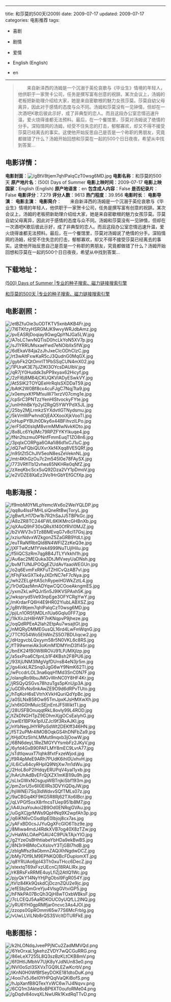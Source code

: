 
---
title: 和莎莫的500天(2009)
date: 2009-07-17
updated: 2009-07-17
categories: 电影推荐
tags:
- 喜剧
- 剧情
- 爱情

- English (English)
- en
---


> 　　来自新泽西的汤姆是一个沉溺于英伦哀歌与《毕业生》情境的年轻人，他供职于一家贺卡公司，任务是撰写富有创意的祝辞。某次会议上，汤姆的老板把新助理介绍给大家，她是来自密歇根的魅力女孩莎莫。莎莫自幼父母离异，因此对于感情的态度与众不同。汤姆和莎莫没有一见钟情，但却在一次酒吧K歌后彼此示好，成了非典型的恋人。而且这段办公室恋情迅速升温，爱火烧得谁都无法预料。最后，在一个餐馆里，莎莫对汤姆说了绝情的分手。深陷情网的汤姆，经受不住失恋的打击，郁郁寡欢，却又不得不接受莎莫已经离去的事实。这使他开始反思自己是否是一个称职的男朋友，究竟都做错了什么？汤姆开始回想和莎莫在一起的500个日日夜夜，希望从中找到答案…

## **电影详情**：

**电影封面**：<img src="https://image.tmdb.org/t/p/w200/gBtV8tjem7qhlPaIqCzT0wsg6MD.jpg" alt="/gBtV8tjem7qhlPaIqCzT0wsg6MD.jpg" title="/gBtV8tjem7qhlPaIqCzT0wsg6MD.jpg">
**电影名称**：和莎莫的500天
**原产地片名**：(500) Days of Summer
**电影上映时间**：2009-07-17
**电影上映国家**：English (English)
**原产地语言**：en
**包含成人内容**：False
**是否纪录片**：False
**电影评分**：7.279
**评分人数**：9613
**热门程度**：39.956
**电影时长**：
**电影导演**：
**电影主演**：
**电影简介**：　　来自新泽西的汤姆是一个沉溺于英伦哀歌与《毕业生》情境的年轻人，他供职于一家贺卡公司，任务是撰写富有创意的祝辞。某次会议上，汤姆的老板把新助理介绍给大家，她是来自密歇根的魅力女孩莎莫。莎莫自幼父母离异，因此对于感情的态度与众不同。汤姆和莎莫没有一见钟情，但却在一次酒吧K歌后彼此示好，成了非典型的恋人。而且这段办公室恋情迅速升温，爱火烧得谁都无法预料。最后，在一个餐馆里，莎莫对汤姆说了绝情的分手。深陷情网的汤姆，经受不住失恋的打击，郁郁寡欢，却又不得不接受莎莫已经离去的事实。这使他开始反思自己是否是一个称职的男朋友，究竟都做错了什么？汤姆开始回想和莎莫在一起的500个日日夜夜，希望从中找到答案…

## **下载地址**：
[(500) Days of Summer |专业的种子搜索、磁力链接搜索引擎](https://movie.amd794.com:2083/?search=%28500%29%20Days%20of%20Summer&ordering=&mode=match_phrase&page_size=10&page=1)

[和莎莫的500天 |专业的种子搜索、磁力链接搜索引擎](https://movie.amd794.com:2083/?search=%E5%92%8C%E8%8E%8E%E8%8E%AB%E7%9A%84500%E5%A4%A9&ordering=&mode=match_phrase&page_size=10&page=1)
 

## **电影剧照**：
<img src="https://image.tmdb.org/t/p/original/etBZfuOie3uODTKTV5xnbAKB4Fr.jpg" alt="/etBZfuOie3uODTKTV5xnbAKB4Fr.jpg" title="/etBZfuOie3uODTKTV5xnbAKB4Fr.jpg"><img src="https://image.tmdb.org/t/p/original/7l6TKfzyHSRGMJK9wvyWRJdbAmz.jpg" alt="/7l6TKfzyHSRGMJK9wvyWRJdbAmz.jpg" title="/7l6TKfzyHSRGMJK9wvyWRJdbAmz.jpg"><img src="https://image.tmdb.org/t/p/original/pvEASRjDoqiay9GwgQpYNJGa5LW.jpg" alt="/pvEASRjDoqiay9GwgQpYNJGa5LW.jpg" title="/pvEASRjDoqiay9GwgQpYNJGa5LW.jpg"><img src="https://image.tmdb.org/t/p/original/A7oLC1wvNQTisD0hcLkYoN5XV7p.jpg" alt="/A7oLC1wvNQTisD0hcLkYoN5XV7p.jpg" title="/A7oLC1wvNQTisD0hcLkYoN5XV7p.jpg"><img src="https://image.tmdb.org/t/p/original/sJ1YRRUMsxaeYwd7eNOiblIx5fW.jpg" alt="/sJ1YRRUMsxaeYwd7eNOiblIx5fW.jpg" title="/sJ1YRRUMsxaeYwd7eNOiblIx5fW.jpg"><img src="https://image.tmdb.org/t/p/original/6dEkaV84ja2zJhJxeClcODhCIzC.jpg" alt="/6dEkaV84ja2zJhJxeClcODhCIzC.jpg" title="/6dEkaV84ja2zJhJxeClcODhCIzC.jpg"><img src="https://image.tmdb.org/t/p/original/rt3wAltFxwKaR5cJ3QudnG0MqGX.jpg" alt="/rt3wAltFxwKaR5cJ3QudnG0MqGX.jpg" title="/rt3wAltFxwKaR5cJ3QudnG0MqGX.jpg"><img src="https://image.tmdb.org/t/p/original/gybFk2QtOmrlT1PbSSqCUN4mX02.jpg" alt="/gybFk2QtOmrlT1PbSSqCUN4mX02.jpg" title="/gybFk2QtOmrlT1PbSSqCUN4mX02.jpg"><img src="https://image.tmdb.org/t/p/original/1PUraK3E7ljJZIKI3OYcsDAUIbV.jpg" alt="/1PUraK3E7ljJZIKI3OYcsDAUIbV.jpg" title="/1PUraK3E7ljJZIKI3OYcsDAUIbV.jpg"><img src="https://image.tmdb.org/t/p/original/qR7jY0Huddk3sPP9xyax62Hicyf.jpg" alt="/qR7jY0Huddk3sPP9xyax62Hicyf.jpg" title="/qR7jY0Huddk3sPP9xyax62Hicyf.jpg"><img src="https://image.tmdb.org/t/p/original/2zFl6j8MB4jCKUQKVlADyESwkVY.jpg" alt="/2zFl6j8MB4jCKUQKVlADyESwkVY.jpg" title="/2zFl6j8MB4jCKUQKVlADyESwkVY.jpg"><img src="https://image.tmdb.org/t/p/original/At5SIK2TOYQEeHrRqIsSXDDaT59.jpg" alt="/At5SIK2TOYQEeHrRqIsSXDDaT59.jpg" title="/At5SIK2TOYQEeHrRqIsSXDDaT59.jpg"><img src="https://image.tmdb.org/t/p/original/bAtK2W0Bf8cx4cuFJgC7NqjTta9.jpg" alt="/bAtK2W0Bf8cx4cuFJgC7NqjTta9.jpg" title="/bAtK2W0Bf8cx4cuFJgC7NqjTta9.jpg"><img src="https://image.tmdb.org/t/p/original/x0emyxKfPMfxuW71xrzV07cmg1e.jpg" alt="/x0emyxKfPMfxuW71xrzV07cmg1e.jpg" title="/x0emyxKfPMfxuW71xrzV07cmg1e.jpg"><img src="https://image.tmdb.org/t/p/original/cpSrC3PNTzzYenHlStvockyFYte.jpg" alt="/cpSrC3PNTzzYenHlStvockyFYte.jpg" title="/cpSrC3PNTzzYenHlStvockyFYte.jpg"><img src="https://image.tmdb.org/t/p/original/unlHhhBkYp2yI2RgQ5YWYPdX5JL.jpg" alt="/unlHhhBkYp2yI2RgQ5YWYPdX5JL.jpg" title="/unlHhhBkYp2yI2RgQ5YWYPdX5JL.jpg"><img src="https://image.tmdb.org/t/p/original/25by2MjLrmkzSYXdvtIGTNydsmu.jpg" alt="/25by2MjLrmkzSYXdvtIGTNydsmu.jpg" title="/25by2MjLrmkzSYXdvtIGTNydsmu.jpg"><img src="https://image.tmdb.org/t/p/original/5kVmWPwhndOjEAXXooiXjkVooTI.jpg" alt="/5kVmWPwhndOjEAXXooiXjkVooTI.jpg" title="/5kVmWPwhndOjEAXXooiXjkVooTI.jpg"><img src="https://image.tmdb.org/t/p/original/oHupPYBUh0Dky6x44BFihvzILPo.jpg" alt="/oHupPYBUh0Dky6x44BFihvzILPo.jpg" title="/oHupPYBUh0Dky6x44BFihvzILPo.jpg"><img src="https://image.tmdb.org/t/p/original/erF5dOtlslqM8vrmMMlwNvkKOto.jpg" alt="/erF5dOtlslqM8vrmMMlwNvkKOto.jpg" title="/erF5dOtlslqM8vrmMMlwNvkKOto.jpg"><img src="https://image.tmdb.org/t/p/original/8x8Lc6YkjlMc79RPZFYKYIkuqe4.jpg" alt="/8x8Lc6YkjlMc79RPZFYKYIkuqe4.jpg" title="/8x8Lc6YkjlMc79RPZFYKYIkuqe4.jpg"><img src="https://image.tmdb.org/t/p/original/fNn2tszmu0PNnfFmmEuqT1ZO8n6.jpg" alt="/fNn2tszmu0PNnfFmmEuqT1ZO8n6.jpg" title="/fNn2tszmu0PNnfFmmEuqT1ZO8n6.jpg"><img src="https://image.tmdb.org/t/p/original/3pqIxCORPga6OAa1i86d1xCJ1uC.jpg" alt="/3pqIxCORPga6OAa1i86d1xCJ1uC.jpg" title="/3pqIxCORPga6OAa1i86d1xCJ1uC.jpg"><img src="https://image.tmdb.org/t/p/original/dQ7wFQbiQUXvrXkf4Xqq8VE5QRf.jpg" alt="/dQ7wFQbiQUXvrXkf4Xqq8VE5QRf.jpg" title="/dQ7wFQbiQUXvrXkf4Xqq8VE5QRf.jpg"><img src="https://image.tmdb.org/t/p/original/n9StZt5ChJIV5eoN8esZeVeknNL.jpg" alt="/n9StZt5ChJIV5eoN8esZeVeknNL.jpg" title="/n9StZt5ChJIV5eoN8esZeVeknNL.jpg"><img src="https://image.tmdb.org/t/p/original/mtr4KhGzOu7c2m545I0e78FAySX.jpg" alt="/mtr4KhGzOu7c2m545I0e78FAySX.jpg" title="/mtr4KhGzOu7c2m545I0e78FAySX.jpg"><img src="https://image.tmdb.org/t/p/original/773VRflTb12vhes65NKHRe0qNfZ.jpg" alt="/773VRflTb12vhes65NKHRe0qNfZ.jpg" title="/773VRflTb12vhes65NKHRe0qNfZ.jpg"><img src="https://image.tmdb.org/t/p/original/zXeqKbcScxSuQ92Dza2VY1pDmoV.jpg" alt="/zXeqKbcScxSuQ92Dza2VY1pDmoV.jpg" title="/zXeqKbcScxSuQ92Dza2VY1pDmoV.jpg"><img src="https://image.tmdb.org/t/p/original/e2VDZE8XaEz3Vo1HrGbYEfGCfXp.jpg" alt="/e2VDZE8XaEz3Vo1HrGbYEfGCfXp.jpg" title="/e2VDZE8XaEz3Vo1HrGbYEfGCfXp.jpg">

## **电影海报**：
<img src="https://image.tmdb.org/t/p/original/f9mbM0YMLpYemcWx6o2WeiYQLDP.jpg" alt="/f9mbM0YMLpYemcWx6o2WeiYQLDP.jpg" title="/f9mbM0YMLpYemcWx6o2WeiYQLDP.jpg"><img src="https://image.tmdb.org/t/p/original/qq8u4IssFMHLsiQneRtBwjToryL.jpg" alt="/qq8u4IssFMHLsiQneRtBwjToryL.jpg" title="/qq8u4IssFMHLsiQneRtBwjToryL.jpg"><img src="https://image.tmdb.org/t/p/original/gBwfLH17Dw1b7R2hSaJJ5TBPkGc.jpg" alt="/gBwfLH17Dw1b7R2hSaJJ5TBPkGc.jpg" title="/gBwfLH17Dw1b7R2hSaJJ5TBPkGc.jpg"><img src="https://image.tmdb.org/t/p/original/A8zZR8TC244FWL6KIKMrcGHBnXb.jpg" alt="/A8zZR8TC244FWL6KIKMrcGHBnXb.jpg" title="/A8zZR8TC244FWL6KIKMrcGHBnXb.jpg"><img src="https://image.tmdb.org/t/p/original/qXAuQ9hF30sQRsXf40OfRVl0MJZ.jpg" alt="/qXAuQ9hF30sQRsXf40OfRVl0MJZ.jpg" title="/qXAuQ9hF30sQRsXf40OfRVl0MJZ.jpg"><img src="https://image.tmdb.org/t/p/original/b2VWV3v3Tz8BMEvqG7v8cI17Gsj.jpg" alt="/b2VWV3v3Tz8BMEvqG7v8cI17Gsj.jpg" title="/b2VWV3v3Tz8BMEvqG7v8cI17Gsj.jpg"><img src="https://image.tmdb.org/t/p/original/xziurNdvxWZkgonZ5ZaGRB9YdLt.jpg" alt="/xziurNdvxWZkgonZ5ZaGRB9YdLt.jpg" title="/xziurNdvxWZkgonZ5ZaGRB9YdLt.jpg"><img src="https://image.tmdb.org/t/p/original/euTRaNfRbtQld8N4WFIZ2zKeQ3e.jpg" alt="/euTRaNfRbtQld8N4WFIZ2zKeQ3e.jpg" title="/euTRaNfRbtQld8N4WFIZ2zKeQ3e.jpg"><img src="https://image.tmdb.org/t/p/original/jXFTwKzM1YVek4999NuTUjIHiIu.jpg" alt="/jXFTwKzM1YVek4999NuTUjIHiIu.jpg" title="/jXFTwKzM1YVek4999NuTUjIHiIu.jpg"><img src="https://image.tmdb.org/t/p/original/f5liQCSzRm7qg8B4JTLYVkkhI1h.jpg" alt="/f5liQCSzRm7qg8B4JTLYVkkhI1h.jpg" title="/f5liQCSzRm7qg8B4JTLYVkkhI1h.jpg"><img src="https://image.tmdb.org/t/p/original/Au6ac2MEQuka3DtJMVxeyUaDNsh.jpg" alt="/Au6ac2MEQuka3DtJMVxeyUaDNsh.jpg" title="/Au6ac2MEQuka3DtJMVxeyUaDNsh.jpg"><img src="https://image.tmdb.org/t/p/original/bvMTUNlJPOQgEZUdAvYaaoWEGUn.jpg" alt="/bvMTUNlJPOQgEZUdAvYaaoWEGUn.jpg" title="/bvMTUNlJPOQgEZUdAvYaaoWEGUn.jpg"><img src="https://image.tmdb.org/t/p/original/o2q6EvmFxRKFuTZHlCvQzAB7vl.jpg" alt="/o2q6EvmFxRKFuTZHlCvQzAB7vl.jpg" title="/o2q6EvmFxRKFuTZHlCvQzAB7vl.jpg"><img src="https://image.tmdb.org/t/p/original/tFhjFkkGXTk4yJXDrNC7eF7cNya.jpg" alt="/tFhjFkkGXTk4yJXDrNC7eF7cNya.jpg" title="/tFhjFkkGXTk4yJXDrNC7eF7cNya.jpg"><img src="https://image.tmdb.org/t/p/original/wh2ZELgHtASchRypeiHGWkZztL4.jpg" alt="/wh2ZELgHtASchRypeiHGWkZztL4.jpg" title="/wh2ZELgHtASchRypeiHGWkZztL4.jpg"><img src="https://image.tmdb.org/t/p/original/1rOdQazMmADYqwCQCOoeAkngmES.jpg" alt="/1rOdQazMmADYqwCQCOoeAkngmES.jpg" title="/1rOdQazMmADYqwCQCOoeAkngmES.jpg"><img src="https://image.tmdb.org/t/p/original/yxmZkLwPQJrl5n5J9IKVSPAxh5K.jpg" alt="/yxmZkLwPQJrl5n5J9IKVSPAxh5K.jpg" title="/yxmZkLwPQJrl5n5J9IKVSPAxh5K.jpg"><img src="https://image.tmdb.org/t/p/original/wkspryd5Ve93npEge3OFYCRgYwY.jpg" alt="/wkspryd5Ve93npEge3OFYCRgYwY.jpg" title="/wkspryd5Ve93npEge3OFYCRgYwY.jpg"><img src="https://image.tmdb.org/t/p/original/mKrdarFQ6H4E9HR02YiubLABXSZ.jpg" alt="/mKrdarFQ6H4E9HR02YiubLABXSZ.jpg" title="/mKrdarFQ6H4E9HR02YiubLABXSZ.jpg"><img src="https://image.tmdb.org/t/p/original/gBtV8tjem7qhlPaIqCzT0wsg6MD.jpg" alt="/gBtV8tjem7qhlPaIqCzT0wsg6MD.jpg" title="/gBtV8tjem7qhlPaIqCzT0wsg6MD.jpg"><img src="https://image.tmdb.org/t/p/original/pjiLn1OR5fjMDLn1Ua6Gqlu0FF7.jpg" alt="/pjiLn1OR5fjMDLn1Ua6Gqlu0FF7.jpg" title="/pjiLn1OR5fjMDLn1Ua6Gqlu0FF7.jpg"><img src="https://image.tmdb.org/t/p/original/1IkXirJzH8HWF7nKNqpvP9jheze.jpg" alt="/1IkXirJzH8HWF7nKNqpvP9jheze.jpg" title="/1IkXirJzH8HWF7nKNqpvP9jheze.jpg"><img src="https://image.tmdb.org/t/p/original/oqQdRPEeA2Iah2EtpAu7wsajtGt.jpg" alt="/oqQdRPEeA2Iah2EtpAu7wsajtGt.jpg" title="/oqQdRPEeA2Iah2EtpAu7wsajtGt.jpg"><img src="https://image.tmdb.org/t/p/original/nMQRyDMMEGusQL16rd4LwFmWqnG.jpg" alt="/nMQRyDMMEGusQL16rd4LwFmWqnG.jpg" title="/nMQRyDMMEGusQL16rd4LwFmWqnG.jpg"><img src="https://image.tmdb.org/t/p/original/7TCfG54Wo5EhWnZS5O7BDUiqcw2.jpg" alt="/7TCfG54Wo5EhWnZS5O7BDUiqcw2.jpg" title="/7TCfG54Wo5EhWnZS5O7BDUiqcw2.jpg"><img src="https://image.tmdb.org/t/p/original/dHzgvcbLQxyym58r5N0VKL6c8RS.jpg" alt="/dHzgvcbLQxyym58r5N0VKL6c8RS.jpg" title="/dHzgvcbLQxyym58r5N0VKL6c8RS.jpg"><img src="https://image.tmdb.org/t/p/original/fT99wmeiAk3oKmM1DMYmD3fI45r.jpg" alt="/fT99wmeiAk3oKmM1DMYmD3fI45r.jpg" title="/fT99wmeiAk3oKmM1DMYmD3fI45r.jpg"><img src="https://image.tmdb.org/t/p/original/bnEK24fB0W8IROVJ91LPJMXjlzp.jpg" alt="/bnEK24fB0W8IROVJ91LPJMXjlzp.jpg" title="/bnEK24fB0W8IROVJ91LPJMXjlzp.jpg"><img src="https://image.tmdb.org/t/p/original/a5sxPoa6CfpnLb1F4KBsh2F8PU6.jpg" alt="/a5sxPoa6CfpnLb1F4KBsh2F8PU6.jpg" title="/a5sxPoa6CfpnLb1F4KBsh2F8PU6.jpg"><img src="https://image.tmdb.org/t/p/original/93XjUNM3lMgVgfDUnsB4eN3jr5m.jpg" alt="/93XjUNM3lMgVgfDUnsB4eN3jr5m.jpg" title="/93XjUNM3lMgVgfDUnsB4eN3jr5m.jpg"><img src="https://image.tmdb.org/t/p/original/gs4ixkLRZSnq0JgG6wY9NmK62TI.jpg" alt="/gs4ixkLRZSnq0JgG6wY9NmK62TI.jpg" title="/gs4ixkLRZSnq0JgG6wY9NmK62TI.jpg"><img src="https://image.tmdb.org/t/p/original/wPccdrLOL3na6qqH1Md3SnC0N7F.jpg" alt="/wPccdrLOL3na6qqH1Md3SnC0N7F.jpg" title="/wPccdrLOL3na6qqH1Md3SnC0N7F.jpg"><img src="https://image.tmdb.org/t/p/original/olangRo9IbuJMGvWnNC0Y8HF4Kr.jpg" alt="/olangRo9IbuJMGvWnNC0Y8HF4Kr.jpg" title="/olangRo9IbuJMGvWnNC0Y8HF4Kr.jpg"><img src="https://image.tmdb.org/t/p/original/jRSQyQSGvs78hzuTgs5pKnUjp3A.jpg" alt="/jRSQyQSGvs78hzuTgs5pKnUjp3A.jpg" title="/jRSQyQSGvs78hzuTgs5pKnUjp3A.jpg"><img src="https://image.tmdb.org/t/p/original/uGDRvNs6nkAwZE9O9d6dRPvTUto.jpg" alt="/uGDRvNs6nkAwZE9O9d6dRPvTUto.jpg" title="/uGDRvNs6nkAwZE9O9d6dRPvTUto.jpg"><img src="https://image.tmdb.org/t/p/original/hTqKoH6sEVtrhXVkHQuriQdYpBc.jpg" alt="/hTqKoH6sEVtrhXVkHQuriQdYpBc.jpg" title="/hTqKoH6sEVtrhXVkHQuriQdYpBc.jpg"><img src="https://image.tmdb.org/t/p/original/a0SLNxB58Ow95TmJpxKJsHMXwXh.jpg" alt="/a0SLNxB58Ow95TmJpxKJsHMXwXh.jpg" title="/a0SLNxB58Ow95TmJpxKJsHMXwXh.jpg"><img src="https://image.tmdb.org/t/p/original/xh6tG0HMuicSEjnEntJF5WiktTI.jpg" alt="/xh6tG0HMuicSEjnEntJF5WiktTI.jpg" title="/xh6tG0HMuicSEjnEntJF5WiktTI.jpg"><img src="https://image.tmdb.org/t/p/original/28USFBOnuqqtRkL8ovly99L4ROD.jpg" alt="/28USFBOnuqqtRkL8ovly99L4ROD.jpg" title="/28USFBOnuqqtRkL8ovly99L4ROD.jpg"><img src="https://image.tmdb.org/t/p/original/tZkDNGHTpZ9EOhmXjgOCsEaIyhG.jpg" alt="/tZkDNGHTpZ9EOhmXjgOCsEaIyhG.jpg" title="/tZkDNGHTpZ9EOhmXjgOCsEaIyhG.jpg"><img src="https://image.tmdb.org/t/p/original/swlEt1BPXe1pIUZJcl9f3RxAJKI.jpg" alt="/swlEt1BPXe1pIUZJcl9f3RxAJKI.jpg" title="/swlEt1BPXe1pIUZJcl9f3RxAJKI.jpg"><img src="https://image.tmdb.org/t/p/original/nYbNegJHYRPpSdWt2DEKff346HN.jpg" alt="/nYbNegJHYRPpSdWt2DEKff346HN.jpg" title="/nYbNegJHYRPpSdWt2DEKff346HN.jpg"><img src="https://image.tmdb.org/t/p/original/f5T2uPMr4lMOBOqkGS4hDNFbZa9.jpg" alt="/f5T2uPMr4lMOBOqkGS4hDNFbZa9.jpg" title="/f5T2uPMr4lMOBOqkGS4hDNFbZa9.jpg"><img src="https://image.tmdb.org/t/p/original/tHjdOtz5lrhLMMut9nqxb3jOowW.jpg" alt="/tHjdOtz5lrhLMMut9nqxb3jOowW.jpg" title="/tHjdOtz5lrhLMMut9nqxb3jOowW.jpg"><img src="https://image.tmdb.org/t/p/original/6BN6deyL1ReZMGYVYsmbFz2JKyV.jpg" alt="/6BN6deyL1ReZMGYVYsmbFz2JKyV.jpg" title="/6BN6deyL1ReZMGYVYsmbFz2JKyV.jpg"><img src="https://image.tmdb.org/t/p/original/6yfd4GxB90PAFLMY8mEC9LvrA77.jpg" alt="/6yfd4GxB90PAFLMY8mEC9LvrA77.jpg" title="/6yfd4GxB90PAFLMY8mEC9LvrA77.jpg"><img src="https://image.tmdb.org/t/p/original/sTdtIqwuxT7Iqhk8fxtFxzeWjod.jpg" alt="/sTdtIqwuxT7Iqhk8fxtFxzeWjod.jpg" title="/sTdtIqwuxT7Iqhk8fxtFxzeWjod.jpg"><img src="https://image.tmdb.org/t/p/original/f9R4pMeE9ARh7PUdK6ihI0UxhvH.jpg" alt="/f9R4pMeE9ARh7PUdK6ihI0UxhvH.jpg" title="/f9R4pMeE9ARh7PUdK6ihI0UxhvH.jpg"><img src="https://image.tmdb.org/t/p/original/iL6iCu64cyRHplQ9NtjXw7m1dWu.jpg" alt="/iL6iCu64cyRHplQ9NtjXw7m1dWu.jpg" title="/iL6iCu64cyRHplQ9NtjXw7m1dWu.jpg"><img src="https://image.tmdb.org/t/p/original/2HoL8oP2IHdqyERUPqV4yaI1yxb.jpg" alt="/2HoL8oP2IHdqyERUPqV4yaI1yxb.jpg" title="/2HoL8oP2IHdqyERUPqV4yaI1yxb.jpg"><img src="https://image.tmdb.org/t/p/original/hArUhAdBvEFrQjXZX1mKB1l9u9h.jpg" alt="/hArUhAdBvEFrQjXZX1mKB1l9u9h.jpg" title="/hArUhAdBvEFrQjXZX1mKB1l9u9h.jpg"><img src="https://image.tmdb.org/t/p/original/sLIxGWxNOsgupWBTnjkiSbf193m.jpg" alt="/sLIxGWxNOsgupWBTnjkiSbf193m.jpg" title="/sLIxGWxNOsgupWBTnjkiSbf193m.jpg"><img src="https://image.tmdb.org/t/p/original/pmZorU5v6Il0ElIRs3DVYiQDqJW.jpg" alt="/pmZorU5v6Il0ElIRs3DVYiQDqJW.jpg" title="/pmZorU5v6Il0ElIRs3DVYiQDqJW.jpg"><img src="https://image.tmdb.org/t/p/original/hjiWNEi7Sq3ldWdxvSQfTMLs07z.jpg" alt="/hjiWNEi7Sq3ldWdxvSQfTMLs07z.jpg" title="/hjiWNEi7Sq3ldWdxvSQfTMLs07z.jpg"><img src="https://image.tmdb.org/t/p/original/9aCBGq4KF9KG5R8Rj62TXo6IBcr.jpg" alt="/9aCBGq4KF9KG5R8Rj62TXo6IBcr.jpg" title="/9aCBGq4KF9KG5R8Rj62TXo6IBcr.jpg"><img src="https://image.tmdb.org/t/p/original/qLVPGfSoxX8rfncsTUep951b8M7.jpg" alt="/qLVPGfSoxX8rfncsTUep951b8M7.jpg" title="/qLVPGfSoxX8rfncsTUep951b8M7.jpg"><img src="https://image.tmdb.org/t/p/original/iA4UxaYoukoi2B9Od0ENRqjGVAu.jpg" alt="/iA4UxaYoukoi2B9Od0ENRqjGVAu.jpg" title="/iA4UxaYoukoi2B9Od0ENRqjGVAu.jpg"><img src="https://image.tmdb.org/t/p/original/uGgXCjgrMWs9QpHNq9X2wpfAh3p.jpg" alt="/uGgXCjgrMWs9QpHNq9X2wpfAh3p.jpg" title="/uGgXCjgrMWs9QpHNq9X2wpfAh3p.jpg"><img src="https://image.tmdb.org/t/p/original/q6iKN6vCGsdlIpE0Ibjoj8cx7as.jpg" alt="/q6iKN6vCGsdlIpE0Ibjoj8cx7as.jpg" title="/q6iKN6vCGsdlIpE0Ibjoj8cx7as.jpg"><img src="https://image.tmdb.org/t/p/original/yAFxBD0csJJYuQgXFcGlO6Tbz9e.jpg" alt="/yAFxBD0csJJYuQgXFcGlO6Tbz9e.jpg" title="/yAFxBD0csJJYuQgXFcGlO6Tbz9e.jpg"><img src="https://image.tmdb.org/t/p/original/8Miwa4mdJ4RdkXVB7og40X8zTZw.jpg" alt="/8Miwa4mdJ4RdkXVB7og40X8zTZw.jpg" title="/8Miwa4mdJ4RdkXVB7og40X8zTZw.jpg"><img src="https://image.tmdb.org/t/p/original/vHaWkLOAePGAU4C9PUkTAjxYIO.jpg" alt="/vHaWkLOAePGAU4C9PUkTAjxYIO.jpg" title="/vHaWkLOAePGAU4C9PUkTAjxYIO.jpg"><img src="https://image.tmdb.org/t/p/original/g2YzeOsBHhtiabeYbHDa9ekBwBS.jpg" alt="/g2YzeOsBHhtiabeYbHDa9ekBwBS.jpg" title="/g2YzeOsBHhtiabeYbHDa9ekBwBS.jpg"><img src="https://image.tmdb.org/t/p/original/8N3rlHBMoCxXslovY3TjGBI7hdB.jpg" alt="/8N3rlHBMoCxXslovY3TjGBI7hdB.jpg" title="/8N3rlHBMoCxXslovY3TjGBI7hdB.jpg"><img src="https://image.tmdb.org/t/p/original/zblgMfsz9aGbmnZAQiXhNgdwDCZ.jpg" alt="/zblgMfsz9aGbmnZAQiXhNgdwDCZ.jpg" title="/zblgMfsz9aGbmnZAQiXhNgdwDCZ.jpg"><img src="https://image.tmdb.org/t/p/original/bMy7Of9LM9EPNKQ0BcFDuplomXT.jpg" alt="/bMy7Of9LM9EPNKQ0BcFDuplomXT.jpg" title="/bMy7Of9LM9EPNKQ0BcFDuplomXT.jpg"><img src="https://image.tmdb.org/t/p/original/q8YRUAo6jpI43Th0xuTHcc6DecZ.jpg" alt="/q8YRUAo6jpI43Th0xuTHcc6DecZ.jpg" title="/q8YRUAo6jpI43Th0xuTHcc6DecZ.jpg"><img src="https://image.tmdb.org/t/p/original/stextqT69xFxzUEcnCj18RALIRx.jpg" alt="/stextqT69xFxzUEcnCj18RALIRx.jpg" title="/stextqT69xFxzUEcnCj18RALIRx.jpg"><img src="https://image.tmdb.org/t/p/original/rKBRsFxRRME4uyLfiZj2AtlQ1Wc.jpg" alt="/rKBRsFxRRME4uyLfiZj2AtlQ1Wc.jpg" title="/rKBRsFxRRME4uyLfiZj2AtlQ1Wc.jpg"><img src="https://image.tmdb.org/t/p/original/pjyQkY14NyYHjPgObsl9FgR054Y.jpg" alt="/pjyQkY14NyYHjPgObsl9FgR054Y.jpg" title="/pjyQkY14NyYHjPgObsl9FgR054Y.jpg"><img src="https://image.tmdb.org/t/p/original/tVIz84Kk9QskdCjDcznZQU2e9jc.jpg" alt="/tVIz84Kk9QskdCjDcznZQU2e9jc.jpg" title="/tVIz84Kk9QskdCjDcznZQU2e9jc.jpg"><img src="https://image.tmdb.org/t/p/original/efESbjQmGreYju4VlsgGVtviGP5.jpg" alt="/efESbjQmGreYju4VlsgGVtviGP5.jpg" title="/efESbjQmGreYju4VlsgGVtviGP5.jpg"><img src="https://image.tmdb.org/t/p/original/hFNkPA07BcQh3QjH8wTOxbWBksF.jpg" alt="/hFNkPA07BcQh3QjH8wTOxbWBksF.jpg" title="/hFNkPA07BcQh3QjH8wTOxbWBksF.jpg"><img src="https://image.tmdb.org/t/p/original/7cLCEQJ5AaRDKOUC0yUQfLL2INQ.jpg" alt="/7cLCEQJ5AaRDKOUC0yUQfLL2INQ.jpg" title="/7cLCEQJ5AaRDKOUC0yUQfLL2INQ.jpg"><img src="https://image.tmdb.org/t/p/original/yRU6YH0gpRMfjar0ncvc3As4JOl.jpg" alt="/yRU6YH0gpRMfjar0ncvc3As4JOl.jpg" title="/yRU6YH0gpRMfjar0ncvc3As4JOl.jpg"><img src="https://image.tmdb.org/t/p/original/zzops0GpROmml65w77S6McFrbIg.jpg" alt="/zzops0GpROmml65w77S6McFrbIg.jpg" title="/zzops0GpROmml65w77S6McFrbIg.jpg"><img src="https://image.tmdb.org/t/p/original/vUwLLViLNb8rQS3SVcItDTURFkE.jpg" alt="/vUwLLViLNb8rQS3SVcItDTURFkE.jpg" title="/vUwLLViLNb8rQS3SVcItDTURFkE.jpg">

## **电影图标**：
<img src="https://image.tmdb.org/t/p/original/k2hLONdqJveePPjNCu2ZadMMVQd.png" alt="/k2hLONdqJveePPjNCu2ZadMMVQd.png" title="/k2hLONdqJveePPjNCu2ZadMMVQd.png"><img src="https://image.tmdb.org/t/p/original/6YeOrxaL1gkehzZVDY7wQCGuRRG.png" alt="/6YeOrxaL1gkehzZVDY7wQCGuRRG.png" title="/6YeOrxaL1gkehzZVDY7wQCGuRRG.png"><img src="https://image.tmdb.org/t/p/original/86eLeX7255L8Q3szBzKLtCKB8mV.png" alt="/86eLeX7255L8Q3szBzKLtCKB8mV.png" title="/86eLeX7255L8Q3szBzKLtCKB8mV.png"><img src="https://image.tmdb.org/t/p/original/6f0HtIJMbhV7UjK8yYJdNUn83e0.png" alt="/6f0HtIJMbhV7UjK8yYJdNUn83e0.png" title="/6f0HtIJMbhV7UjK8yYJdNUn83e0.png"><img src="https://image.tmdb.org/t/p/original/NVl0oSzI3SXVxTGQ9LEZwKcrbV.png" alt="/NVl0oSzI3SXVxTGQ9LEZwKcrbV.png" title="/NVl0oSzI3SXVxTGQ9LEZwKcrbV.png"><img src="https://image.tmdb.org/t/p/original/iKnN0H0WfBfSeyDOKE181dtoDuK.png" alt="/iKnN0H0WfBfSeyDOKE181dtoDuK.png" title="/iKnN0H0WfBfSeyDOKE181dtoDuK.png"><img src="https://image.tmdb.org/t/p/original/4ooi7x5J6eI0YHPQqlVaQKiBofS.png" alt="/4ooi7x5J6eI0YHPQqlVaQKiBofS.png" title="/4ooi7x5J6eI0YHPQqlVaQKiBofS.png"><img src="https://image.tmdb.org/t/p/original/hJpXanfB8QTexYxWC6w7iJ4Nqvv.png" alt="/hJpXanfB8QTexYxWC6w7iJ4Nqvv.png" title="/hJpXanfB8QTexYxWC6w7iJ4Nqvv.png"><img src="https://image.tmdb.org/t/p/original/6CQ1m3Akte8oBP6XT0oufoRMe04.png" alt="/6CQ1m3Akte8oBP6XT0oufoRMe04.png" title="/6CQ1m3Akte8oBP6XT0oufoRMe04.png"><img src="https://image.tmdb.org/t/p/original/gDqdv84ovqXLNwURk1KxdRqTTvD.png" alt="/gDqdv84ovqXLNwURk1KxdRqTTvD.png" title="/gDqdv84ovqXLNwURk1KxdRqTTvD.png">
